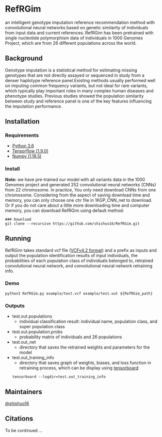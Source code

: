 # RefRGim
an intelligent genotype imputation reference recommendation method with convolutional neural networks based on genetic similarity of individuals from input data and current references. RefRGim has been pretrained with single nucleotide polymorphism data of individuals in 1000 Genomes Project, which are from 26 different populations across the world.
## Background
Genotype imputation is a statistical method for estimating missing genotypes that are not directly assayed or sequenced in study from a denser haplotype reference panel.Existing methods usually performed well on imputing common frequency variants, but not ideal for rare variants, which typically play important roles in many complex human diseases and phenotype studies. Previous studies showed the population similarity between study and reference panel is one of the key features influencing the imputation performance. 
## Installation
### Requirements
* [Python 3.6](https://www.python.org/downloads/)
* [Tensorflow (1.9.0)](https://www.tensorflow.org/?hl=zh-cn)
* [Numpy (1.18.5)](https://numpy.org/)
### Install
**Note:** we have pre-trained our model with all variants data in the 1000 Genomes project and generated 252 convolutional neural networks (CNNs) from 22 chromosome. In practice, You only need download CNNs from one chromosome. Considering from the aspect of saving download time and memory, you can only choose one chr file in 1KGP_CNN_net to download. Or if you do not care about a little more downloading time and computer memory, you can download RefRGim using default method:
```
### Download
git clone --recursive https://github.com/shishuo16/RefRGim.git
```
## Running 
RefRGim takes standard vcf file ([VCFv4.2 format](https://samtools.github.io/hts-specs/VCFv4.2.pdf)) and a prefix as inputs and output the population identification results of input individuals, the probabilities of each population class of individuals belonged to, retrained convolutional neural network, and convolutional neural network retraining info.
### Demo
```
python3 RefRGim.py example/test.vcf example/test.out ${RefRGim_path}
```
### Outputs 
- test.out.populations
    - individual classification result: individual name, population class, and super population class
- test.out.population.probs
    - probability matrix of individuals and 26 populations
- test.out_net
    - directory that saves the retrained weights and parameters for the model
- test.out_training_info
    - directory that saves graph of weights, biases, and loss function in retraining process, which can be display using [tensorboard](https://www.tensorflow.org/tensorboard?hl=zh-cn):
    ```
    tensorboard --logdir=test.out_training_info
    ```
## Maintainers
[@shishuo16](https://github.com/shishuo16)
## Citations
To be continued ...

